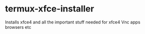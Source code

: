# termux-xfce-installer
Installs xfce4 and all the important stuff needed for xfce4 Vnc apps browsers etc
